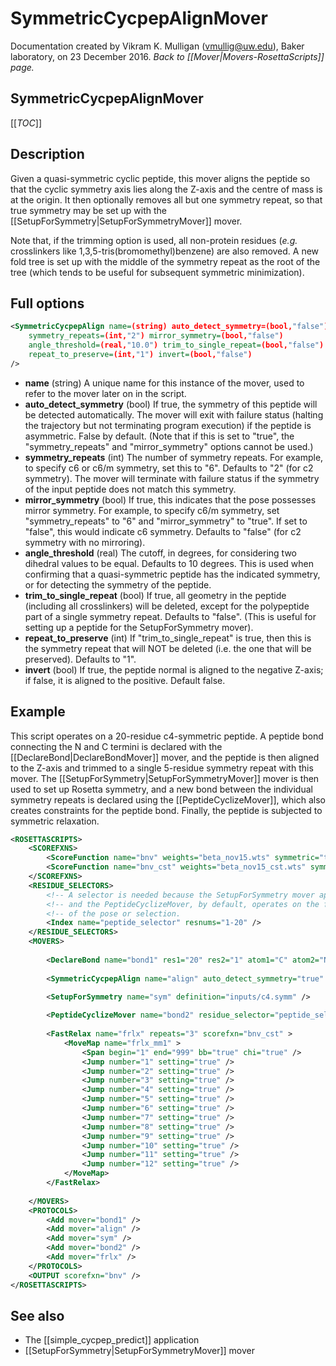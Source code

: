 # SymmetricCycpepAlignMover

Documentation created by Vikram K. Mulligan (vmullig@uw.edu), Baker laboratory, on 23 December 2016.
*Back to [[Mover|Movers-RosettaScripts]] page.*

## SymmetricCycpepAlignMover

[[_TOC_]]

## Description

Given a quasi-symmetric cyclic peptide, this mover aligns the peptide so that the cyclic symmetry axis lies along the Z-axis and the centre of mass is at the origin.  It then optionally removes all but one symmetry repeat, so that true symmetry may be set up with the [[SetupForSymmetry|SetupForSymmetryMover]] mover.

Note that, if the trimming option is used, all non-protein residues (_e.g._ crosslinkers like 1,3,5-tris(bromomethyl)benzene) are also removed.  A new fold tree is set up with the middle of the symmetry repeat as the root of the tree (which tends to be useful for subsequent symmetric minimization).

## Full options

```xml
<SymmetricCycpepAlign name=(string) auto_detect_symmetry=(bool,"false")
    symmetry_repeats=(int,"2") mirror_symmetry=(bool,"false")
    angle_threshold=(real,"10.0") trim_to_single_repeat=(bool,"false")
    repeat_to_preserve=(int,"1") invert=(bool,"false")
/>
```
- **name** (string) A unique name for this instance of the mover, used to refer to the mover later on in the script.
- **auto_detect_symmetry** (bool) If true, the symmetry of this peptide will be detected automatically.  The mover will exit with failure status (halting the trajectory but not terminating program execution) if the peptide is asymmetric.  False by default.  (Note that if this is set to "true", the "symmetry_repeats" and "mirror_symmetry" options cannot be used.)
- **symmetry_repeats** (int) The number of symmetry repeats.  For example, to specify c6 or c6/m symmetry, set this to "6".  Defaults to "2" (for c2 symmetry).  The mover will terminate with failure status if the symmetry of the input peptide does not match this symmetry.
- **mirror_symmetry** (bool) If true, this indicates that the pose possesses mirror symmetry.  For example, to specify c6/m symmetry, set "symmetry_repeats" to "6" and "mirror_symmetry" to "true".  If set to "false", this would indicate c6 symmetry.  Defaults to "false" (for c2 symmetry with no mirroring).
- **angle_threshold** (real) The cutoff, in degrees, for considering two dihedral values to be equal.  Defaults to 10 degrees.  This is used when confirming that a quasi-symmetric peptide has the indicated symmetry, or for detecting the symmetry of the peptide.
- **trim_to_single_repeat** (bool) If true, all geometry in the peptide (including all crosslinkers) will be deleted, except for the polypeptide part of a single symmetry repeat.  Defaults to "false".  (This is useful for setting up a peptide for the SetupForSymmetry mover).
- **repeat_to_preserve** (int) If "trim_to_single_repeat" is true, then this is the symmetry repeat that will NOT be deleted (i.e. the one that will be preserved).  Defaults to "1".
- **invert** (bool) If true, the peptide normal is aligned to the negative Z-axis; if false, it is aligned to the positive.  Default false.

## Example

This script operates on a 20-residue c4-symmetric peptide.  A peptide bond connecting the N and C termini is declared with the [[DeclareBond|DeclareBondMover]] mover, and the peptide is then aligned to the Z-axis and trimmed to a single 5-residue symmetry repeat with this mover.  The [[SetupForSymmetry|SetupForSymmetryMover]] mover is then used to set up Rosetta symmetry, and a new bond between the individual symmetry repeats is declared using the [[PeptideCyclizeMover]], which also creates constraints for the peptide bond.  Finally, the peptide is subjected to symmetric relaxation.

```xml
<ROSETTASCRIPTS>
	<SCOREFXNS>
		<ScoreFunction name="bnv" weights="beta_nov15.wts" symmetric="true" />
		<ScoreFunction name="bnv_cst" weights="beta_nov15_cst.wts" symmetric="true" />
	</SCOREFXNS>
	<RESIDUE_SELECTORS>
		<!-- A selector is needed because the SetupForSymmetry mover appends virtual residues, -->
		<!-- and the PeptideCyclizeMover, by default, operates on the first and last residues  -->
		<!-- of the pose or selection.                                                         -->
		<Index name="peptide_selector" resnums="1-20" />
	</RESIDUE_SELECTORS>
	<MOVERS>
	
		<DeclareBond name="bond1" res1="20" res2="1" atom1="C" atom2="N" add_termini="false" />
	
		<SymmetricCycpepAlign name="align" auto_detect_symmetry="true" angle_threshold="15" trim_to_single_repeat="true" invert="true" />
		
		<SetupForSymmetry name="sym" definition="inputs/c4.symm" />

		<PeptideCyclizeMover name="bond2" residue_selector="peptide_selector" />
		
		<FastRelax name="frlx" repeats="3" scorefxn="bnv_cst" >
			<MoveMap name="frlx_mm1" >
				<Span begin="1" end="999" bb="true" chi="true" />
				<Jump number="1" setting="true" />
				<Jump number="2" setting="true" />
				<Jump number="3" setting="true" />
				<Jump number="4" setting="true" />
				<Jump number="5" setting="true" />
				<Jump number="6" setting="true" />
				<Jump number="7" setting="true" />
				<Jump number="8" setting="true" />
				<Jump number="9" setting="true" />
				<Jump number="10" setting="true" />
				<Jump number="11" setting="true" />
				<Jump number="12" setting="true" />
			</MoveMap>
		</FastRelax>
		
	</MOVERS>
	<PROTOCOLS>
		<Add mover="bond1" />
		<Add mover="align" />
		<Add mover="sym" />
		<Add mover="bond2" />
		<Add mover="frlx" />
	</PROTOCOLS>
	<OUTPUT scorefxn="bnv" />
</ROSETTASCRIPTS>

```

## See also

- The [[simple_cycpep_predict]] application
- [[SetupForSymmetry|SetupForSymmetryMover]] mover